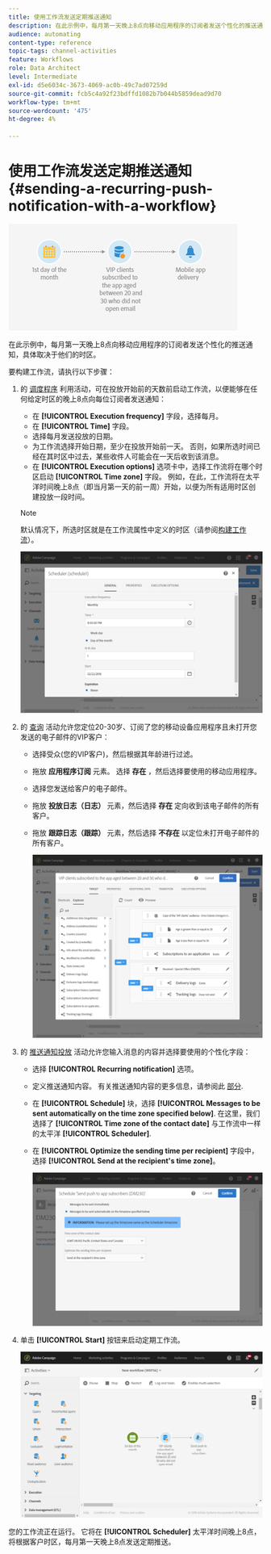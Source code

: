 ```yaml
---
title: 使用工作流发送定期推送通知
description: 在此示例中，每月第一天晚上8点向移动应用程序的订阅者发送个性化的推送通知，具体取决于他们的时区。
audience: automating
content-type: reference
topic-tags: channel-activities
feature: Workflows
role: Data Architect
level: Intermediate
exl-id: d5e6034c-3673-4069-ac0b-49c7ad07259d
source-git-commit: fcb5c4a92f23bdffd1082b7b044b5859dead9d70
workflow-type: tm+mt
source-wordcount: '475'
ht-degree: 4%

---
```


# 使用工作流发送定期推送通知 {#sending-a-recurring-push-notification-with-a-workflow}

![](assets/wkf_push_example_1.png)

在此示例中，每月第一天晚上8点向移动应用程序的订阅者发送个性化的推送通知，具体取决于他们的时区。

要构建工作流，请执行以下步骤：

1. 的 [调度程序](../../automating/using/scheduler.md) 利用活动，可在投放开始前的天数前启动工作流，以便能够在任何给定时区的晚上8点向每位订阅者发送通知：

   * 在 **[!UICONTROL Execution frequency]** 字段，选择每月。
   * 在 **[!UICONTROL Time]** 字段。
   * 选择每月发送投放的日期。
   * 为工作流选择开始日期，至少在投放开始前一天。 否则，如果所选时间已经在其时区中过去，某些收件人可能会在一天后收到该消息。
   * 在 **[!UICONTROL Execution options]** 选项卡中，选择工作流将在哪个时区启动 **[!UICONTROL Time zone]** 字段。 例如，在此，工作流将在太平洋时间晚上8点（即当月第一天的前一周）开始，以便为所有适用时区创建投放一段时间。

   >[!NOTE]
   >
   >默认情况下，所选时区就是在工作流属性中定义的时区（请参阅[构建工作流](../../automating/using/building-a-workflow.md)）。

   ![](assets/wkf_push_example_5.png)

1. 的 [查询](../../automating/using/query.md) 活动允许您定位20-30岁、订阅了您的移动设备应用程序且未打开您发送的电子邮件的VIP客户：

   * 选择受众(您的VIP客户)，然后根据其年龄进行过滤。
   * 拖放 **应用程序订阅** 元素。 选择 **存在** ，然后选择要使用的移动应用程序。
   * 选择您发送给客户的电子邮件。
   * 拖放 **投放日志（日志）** 元素，然后选择 **存在** 定向收到该电子邮件的所有客户。
   * 拖放 **跟踪日志（跟踪）** 元素，然后选择 **不存在** 以定位未打开电子邮件的所有客户。

      ![](assets/wkf_push_example_2.png)

1. 的 [推送通知投放](../../automating/using/push-notification-delivery.md) 活动允许您输入消息的内容并选择要使用的个性化字段：

   * 选择 **[!UICONTROL Recurring notification]** 选项。
   * 定义推送通知内容。 有关推送通知内容的更多信息，请参阅此 [部分](../../channels/using/preparing-and-sending-a-push-notification.md).
   * 在 **[!UICONTROL Schedule]** 块，选择 **[!UICONTROL Messages to be sent automatically on the time zone specified below]**. 在这里，我们选择了 **[!UICONTROL Time zone of the contact date]** 与工作流中一样的太平洋 **[!UICONTROL Scheduler]**.
   * 在 **[!UICONTROL Optimize the sending time per recipient]** 字段中，选择 **[!UICONTROL Send at the recipient's time zone]**。

      ![](assets/wkf_push_example_4.png)

1. 单击 **[!UICONTROL Start]** 按钮来启动定期工作流。

   ![](assets/wkf_push_example_3.png)

您的工作流正在运行。 它将在 **[!UICONTROL Scheduler]** 太平洋时间晚上8点，将根据客户时区，每月第一天晚上8点发送定期推送。
